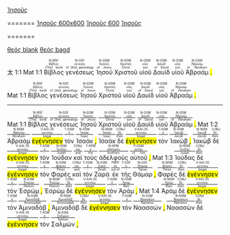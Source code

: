 <a href="https://bible.fhl.net/new/s.php?N=0&k=05547&m=" onClick="PuP=window.open('https://bible.fhl.net/new/s.php?N=0&k=05547&m=','PuP','width=600,height=600'); return false;">Ἰησοῦς</a>

=======
<a href="" onClick="PuP=window.open('https://bible.fhl.net/new/s.php?N=0&k=05547&m=','PuP','width=600, height=600');">Ἰησοῦς 600x600</a>
<a href="" onClick="PuP=window.open('https://bible.fhl.net/new/s.php?N=0&k=05547&m=','PuP','width=600');">Ἰησοῦς 600</a>
<a href="" onClick="PuP=window.open('https://bible.fhl.net/new/s.php?N=0&k=05547&m=','PuP');">Ἰησοῦς</a>


=======

<a href="https://bible.fhl.net/new/s.php?N=0&k=01078&m=" target="_blank">θεός blank</a>
<a href="https://bible.fhl.net/new/s.php?N=0&k=01078&m=" target="bagd">θεός bagd</a>




太 1:1 Mat 1:1  <RUBY><ruby><ruby>Βίβλος<rt>[The] book</rt></ruby><rt>βίβλος</rt></ruby><rt>N-NSF</rt></RUBY>  <RUBY><ruby><ruby>γενέσεως<rt>of [the] genealogy</rt></ruby><rt>γένεσις</rt></ruby><rt>N-GSF</rt></RUBY>  <RUBY><ruby><ruby>Ἰησοῦ<rt>of Jesus</rt></ruby><rt>Ἰησοῦς</rt></ruby><rt>N-GSM</rt></RUBY>  <RUBY><ruby><ruby>Χριστοῦ<rt>Christ</rt></ruby><rt>Χριστός</rt></ruby><rt>N-GSM</rt></RUBY>  <RUBY><ruby><ruby>υἱοῦ<rt>son</rt></ruby><rt>υἱός</rt></ruby><rt>N-GSM</rt></RUBY>  <RUBY><ruby><ruby>Δαυὶδ<rt>of David</rt></ruby><rt>Δαυίδ</rt></ruby><rt>N-GSM</rt></RUBY>  <RUBY><ruby><ruby>υἱοῦ<rt>son</rt></ruby><rt>υἱός</rt></ruby><rt>N-GSM</rt></RUBY>  <RUBY><ruby><ruby>Ἀβραάμ<rt>of Abraham</rt></ruby><rt>Ἀβραάμ</rt></ruby><rt>N-GSM</rt></RUBY> <mark class='punctuation'>.</mark>  <mark class='paragraph'></mark>





Mat 1:1  <RUBY><ruby><ruby>Βίβλος<rt>[The] book</rt></ruby><rt>βίβλος</rt></ruby><rt>N-NSF</rt></RUBY>  <RUBY><ruby><ruby>γενέσεως<rt>of [the] genealogy</rt></ruby><rt>γένεσις</rt></ruby><rt>N-GSF</rt></RUBY>  <RUBY><ruby><ruby>Ἰησοῦ<rt>of Jesus</rt></ruby><rt>Ἰησοῦς</rt></ruby><rt>N-GSM</rt></RUBY>  <RUBY><ruby><ruby>Χριστοῦ<rt>Christ</rt></ruby><rt>Χριστός</rt></ruby><rt>N-GSM</rt></RUBY>  <RUBY><ruby><ruby>υἱοῦ<rt>son</rt></ruby><rt>υἱός</rt></ruby><rt>N-GSM</rt></RUBY>  <RUBY><ruby><ruby>Δαυὶδ<rt>of David</rt></ruby><rt>Δαυίδ</rt></ruby><rt>N-GSM</rt></RUBY>  <RUBY><ruby><ruby>υἱοῦ<rt>son</rt></ruby><rt>υἱός</rt></ruby><rt>N-GSM</rt></RUBY>  <RUBY><ruby><ruby>Ἀβραάμ<rt>of Abraham</rt></ruby><rt>Ἀβραάμ</rt></ruby><rt>N-GSM</rt></RUBY> <mark class='punctuation'>.</mark>  <mark class='paragraph'></mark> 



---
Mat 1:1  <RUBY><ruby><ruby>Βίβλος<rt>[The] book</rt></ruby><rt><a href="https://bible.fhl.net/new/s.php?N=0&k=00976&m=" target="_blank">βίβλος</a></rt></ruby><rt>N-NSF</rt></RUBY>  <RUBY><ruby><ruby>γενέσεως<rt>of [the] genealogy</rt></ruby><rt><a href="https://bible.fhl.net/new/s.php?N=0&k=01078&m=" target="_blank">γένεσις</a></rt></ruby><rt>N-GSF</rt></RUBY>  <RUBY><ruby><ruby>Ἰησοῦ<rt>of Jesus</rt></ruby><rt><a href="https://bible.fhl.net/new/s.php?N=0&k=02424&m=" target="_blank">Ἰησοῦς</a></rt></ruby><rt>N-GSM</rt></RUBY>  <RUBY><ruby><ruby>Χριστοῦ<rt>Christ</rt></ruby><rt><a href="https://bible.fhl.net/new/s.php?N=0&k=05547&m=" target="_blank">Χριστός</a></rt></ruby><rt>N-GSM</rt></RUBY>  <RUBY><ruby><ruby>υἱοῦ<rt>son</rt></ruby><rt><a href="https://bible.fhl.net/new/s.php?N=0&k=05207&m=" target="_blank">υἱός</a></rt></ruby><rt>N-GSM</rt></RUBY>  <RUBY><ruby><ruby>Δαυὶδ<rt>of David</rt></ruby><rt><a href="https://bible.fhl.net/new/s.php?N=0&k=01138&m=" target="_blank">Δαυίδ</a></rt></ruby><rt>N-GSM</rt></RUBY>  <RUBY><ruby><ruby>υἱοῦ<rt>son</rt></ruby><rt><a href="https://bible.fhl.net/new/s.php?N=0&k=05207&m=" target="_blank">υἱός</a></rt></ruby><rt>N-GSM</rt></RUBY>  <RUBY><ruby><ruby>Ἀβραάμ<rt>of Abraham</rt></ruby><rt><a href="https://bible.fhl.net/new/s.php?N=0&k=00011&m=" target="_blank">Ἀβραάμ</a></rt></ruby><rt>N-GSM</rt></RUBY> <mark class='punctuation'>.</mark>  <mark class='paragraph'></mark> 
Mat 1:2  <RUBY><ruby><ruby>Ἀβραὰμ<rt>Abraham</rt></ruby><rt><a href="https://bible.fhl.net/new/s.php?N=0&k=00011&m=" target="_blank">Ἀβραάμ</a></rt></ruby><rt>N-NSM</rt></RUBY>  <RUBY><ruby><ruby><mark class='verb'>ἐγέννησεν</mark><rt>begat</rt></ruby><rt><a href="https://bible.fhl.net/new/s.php?N=0&k=01080&m=" target="_blank">γεννάω</a></rt></ruby><rt>V-AAI-3S</rt></RUBY>  <RUBY><ruby><ruby>τὸν<rt>-</rt></ruby><rt><a href="https://bible.fhl.net/new/s.php?N=0&k=03588&m=" target="_blank">ὀ</a></rt></ruby><rt>T-ASM</rt></RUBY>  <RUBY><ruby><ruby>Ἰσαάκ<rt>Isaac</rt></ruby><rt><a href="https://bible.fhl.net/new/s.php?N=0&k=02464&m=" target="_blank">Ἰσαάκ</a></rt></ruby><rt>N-ASM</rt></RUBY> <mark class='punctuation'>,</mark>   <RUBY><ruby><ruby>Ἰσαὰκ<rt>Isaac</rt></ruby><rt><a href="https://bible.fhl.net/new/s.php?N=0&k=02464&m=" target="_blank">Ἰσαάκ</a></rt></ruby><rt>N-NSM</rt></RUBY>  <RUBY><ruby><ruby>δὲ<rt>then</rt></ruby><rt><a href="https://bible.fhl.net/new/s.php?N=0&k=01161&m=" target="_blank">δέ</a></rt></ruby><rt>CONJ</rt></RUBY>  <RUBY><ruby><ruby><mark class='verb'>ἐγέννησεν</mark><rt>begat</rt></ruby><rt><a href="https://bible.fhl.net/new/s.php?N=0&k=01080&m=" target="_blank">γεννάω</a></rt></ruby><rt>V-AAI-3S</rt></RUBY>  <RUBY><ruby><ruby>τὸν<rt>-</rt></ruby><rt><a href="https://bible.fhl.net/new/s.php?N=0&k=03588&m=" target="_blank">ὀ</a></rt></ruby><rt>T-ASM</rt></RUBY>  <RUBY><ruby><ruby>Ἰακώβ<rt>Jacob</rt></ruby><rt><a href="https://bible.fhl.net/new/s.php?N=0&k=02384&m=" target="_blank">Ἰακώβ</a></rt></ruby><rt>N-ASM</rt></RUBY> <mark class='punctuation'>,</mark>   <RUBY><ruby><ruby>Ἰακὼβ<rt>Jacob</rt></ruby><rt><a href="https://bible.fhl.net/new/s.php?N=0&k=02384&m=" target="_blank">Ἰακώβ</a></rt></ruby><rt>N-NSM</rt></RUBY>  <RUBY><ruby><ruby>δὲ<rt>then</rt></ruby><rt><a href="https://bible.fhl.net/new/s.php?N=0&k=01161&m=" target="_blank">δέ</a></rt></ruby><rt>CONJ</rt></RUBY>  <RUBY><ruby><ruby><mark class='verb'>ἐγέννησεν</mark><rt>begat</rt></ruby><rt><a href="https://bible.fhl.net/new/s.php?N=0&k=01080&m=" target="_blank">γεννάω</a></rt></ruby><rt>V-AAI-3S</rt></RUBY>  <RUBY><ruby><ruby>τὸν<rt>-</rt></ruby><rt><a href="https://bible.fhl.net/new/s.php?N=0&k=03588&m=" target="_blank">ὀ</a></rt></ruby><rt>T-ASM</rt></RUBY>  <RUBY><ruby><ruby>Ἰούδαν<rt>Judah</rt></ruby><rt><a href="https://bible.fhl.net/new/s.php?N=0&k=02455&m=" target="_blank">Ἰούδας</a></rt></ruby><rt>N-ASM</rt></RUBY>  <RUBY><ruby><ruby>καὶ<rt>and</rt></ruby><rt><a href="https://bible.fhl.net/new/s.php?N=0&k=02532&m=" target="_blank">καί</a></rt></ruby><rt>CONJ</rt></RUBY>  <RUBY><ruby><ruby>τοὺς<rt>the</rt></ruby><rt><a href="https://bible.fhl.net/new/s.php?N=0&k=03588&m=" target="_blank">ὀ</a></rt></ruby><rt>T-APM</rt></RUBY>  <RUBY><ruby><ruby>ἀδελφοὺς<rt>brothers</rt></ruby><rt><a href="https://bible.fhl.net/new/s.php?N=0&k=00080&m=" target="_blank">ἀδελφός</a></rt></ruby><rt>N-APM</rt></RUBY>  <RUBY><ruby><ruby>αὐτοῦ<rt>of him</rt></ruby><rt><a href="https://bible.fhl.net/new/s.php?N=0&k=00846&m=" target="_blank">αὐτός</a></rt></ruby><rt>P-GSM</rt></RUBY> <mark class='punctuation'>,</mark> 
Mat 1:3  <RUBY><ruby><ruby>Ἰούδας<rt>Judah</rt></ruby><rt><a href="https://bible.fhl.net/new/s.php?N=0&k=02455&m=" target="_blank">Ἰούδας</a></rt></ruby><rt>N-NSM</rt></RUBY>  <RUBY><ruby><ruby>δὲ<rt>then</rt></ruby><rt><a href="https://bible.fhl.net/new/s.php?N=0&k=01161&m=" target="_blank">δέ</a></rt></ruby><rt>CONJ</rt></RUBY>  <RUBY><ruby><ruby><mark class='verb'>ἐγέννησεν</mark><rt>begat</rt></ruby><rt><a href="https://bible.fhl.net/new/s.php?N=0&k=01080&m=" target="_blank">γεννάω</a></rt></ruby><rt>V-AAI-3S</rt></RUBY>  <RUBY><ruby><ruby>τὸν<rt>-</rt></ruby><rt><a href="https://bible.fhl.net/new/s.php?N=0&k=03588&m=" target="_blank">ὀ</a></rt></ruby><rt>T-ASM</rt></RUBY>  <RUBY><ruby><ruby>Φαρὲς<rt>Perez</rt></ruby><rt><a href="https://bible.fhl.net/new/s.php?N=0&k=05329&m=" target="_blank">Φάρες</a></rt></ruby><rt>N-ASM</rt></RUBY>  <RUBY><ruby><ruby>καὶ<rt>and</rt></ruby><rt><a href="https://bible.fhl.net/new/s.php?N=0&k=02532&m=" target="_blank">καί</a></rt></ruby><rt>CONJ</rt></RUBY>  <RUBY><ruby><ruby>τὸν<rt>-</rt></ruby><rt><a href="https://bible.fhl.net/new/s.php?N=0&k=03588&m=" target="_blank">ὀ</a></rt></ruby><rt>T-ASM</rt></RUBY>  <RUBY><ruby><ruby>Ζαρὰ<rt>Zerah</rt></ruby><rt><a href="https://bible.fhl.net/new/s.php?N=0&k=02196&m=" target="_blank">Ζαρά</a></rt></ruby><rt>N-ASM</rt></RUBY>  <RUBY><ruby><ruby>ἐκ<rt>out of</rt></ruby><rt><a href="https://bible.fhl.net/new/s.php?N=0&k=01537&m=" target="_blank">ἐκ</a></rt></ruby><rt>PREP</rt></RUBY>  <RUBY><ruby><ruby>τῆς<rt>-</rt></ruby><rt><a href="https://bible.fhl.net/new/s.php?N=0&k=03588&m=" target="_blank">ὀ</a></rt></ruby><rt>T-GSF</rt></RUBY>  <RUBY><ruby><ruby>Θάμαρ<rt>Tamar</rt></ruby><rt><a href="https://bible.fhl.net/new/s.php?N=0&k=02283&m=" target="_blank">Θάμαρ</a></rt></ruby><rt>N-GSF</rt></RUBY> <mark class='punctuation'>,</mark>   <RUBY><ruby><ruby>Φαρὲς<rt>Perez</rt></ruby><rt><a href="https://bible.fhl.net/new/s.php?N=0&k=05329&m=" target="_blank">Φάρες</a></rt></ruby><rt>N-NSM</rt></RUBY>  <RUBY><ruby><ruby>δὲ<rt>then</rt></ruby><rt><a href="https://bible.fhl.net/new/s.php?N=0&k=01161&m=" target="_blank">δέ</a></rt></ruby><rt>CONJ</rt></RUBY>  <RUBY><ruby><ruby><mark class='verb'>ἐγέννησεν</mark><rt>begat</rt></ruby><rt><a href="https://bible.fhl.net/new/s.php?N=0&k=01080&m=" target="_blank">γεννάω</a></rt></ruby><rt>V-AAI-3S</rt></RUBY>  <RUBY><ruby><ruby>τὸν<rt>-</rt></ruby><rt><a href="https://bible.fhl.net/new/s.php?N=0&k=03588&m=" target="_blank">ὀ</a></rt></ruby><rt>T-ASM</rt></RUBY>  <RUBY><ruby><ruby>Ἑσρώμ<rt>Hezron</rt></ruby><rt><a href="https://bible.fhl.net/new/s.php?N=0&k=02074&m=" target="_blank">Ἐσρώμ</a></rt></ruby><rt>N-ASM</rt></RUBY> <mark class='punctuation'>,</mark>   <RUBY><ruby><ruby>Ἑσρὼμ<rt>Hezron</rt></ruby><rt><a href="https://bible.fhl.net/new/s.php?N=0&k=02074&m=" target="_blank">Ἐσρώμ</a></rt></ruby><rt>N-NSM</rt></RUBY>  <RUBY><ruby><ruby>δὲ<rt>then</rt></ruby><rt><a href="https://bible.fhl.net/new/s.php?N=0&k=01161&m=" target="_blank">δέ</a></rt></ruby><rt>CONJ</rt></RUBY>  <RUBY><ruby><ruby><mark class='verb'>ἐγέννησεν</mark><rt>begat</rt></ruby><rt><a href="https://bible.fhl.net/new/s.php?N=0&k=01080&m=" target="_blank">γεννάω</a></rt></ruby><rt>V-AAI-3S</rt></RUBY>  <RUBY><ruby><ruby>τὸν<rt>-</rt></ruby><rt><a href="https://bible.fhl.net/new/s.php?N=0&k=03588&m=" target="_blank">ὀ</a></rt></ruby><rt>T-ASM</rt></RUBY>  <RUBY><ruby><ruby>Ἀράμ<rt>Ram</rt></ruby><rt><a href="https://bible.fhl.net/new/s.php?N=0&k=00689&m=" target="_blank">Ἀράμ</a></rt></ruby><rt>N-ASM</rt></RUBY> <mark class='punctuation'>,</mark> 
Mat 1:4  <RUBY><ruby><ruby>Ἀρὰμ<rt>Ram</rt></ruby><rt><a href="https://bible.fhl.net/new/s.php?N=0&k=00689&m=" target="_blank">Ἀράμ</a></rt></ruby><rt>N-NSM</rt></RUBY>  <RUBY><ruby><ruby>δὲ<rt>then</rt></ruby><rt><a href="https://bible.fhl.net/new/s.php?N=0&k=01161&m=" target="_blank">δέ</a></rt></ruby><rt>CONJ</rt></RUBY>  <RUBY><ruby><ruby><mark class='verb'>ἐγέννησεν</mark><rt>begat</rt></ruby><rt><a href="https://bible.fhl.net/new/s.php?N=0&k=01080&m=" target="_blank">γεννάω</a></rt></ruby><rt>V-AAI-3S</rt></RUBY>  <RUBY><ruby><ruby>τὸν<rt>-</rt></ruby><rt><a href="https://bible.fhl.net/new/s.php?N=0&k=03588&m=" target="_blank">ὀ</a></rt></ruby><rt>T-ASM</rt></RUBY>  <RUBY><ruby><ruby>Ἀμιναδάβ<rt>Amminadab</rt></ruby><rt><a href="https://bible.fhl.net/new/s.php?N=0&k=00284&m=" target="_blank">Ἀμιναδάβ</a></rt></ruby><rt>N-ASM</rt></RUBY> <mark class='punctuation'>,</mark>   <RUBY><ruby><ruby>Ἀμιναδὰβ<rt>Amminadab</rt></ruby><rt><a href="https://bible.fhl.net/new/s.php?N=0&k=00284&m=" target="_blank">Ἀμιναδάβ</a></rt></ruby><rt>N-NSM</rt></RUBY>  <RUBY><ruby><ruby>δὲ<rt>then</rt></ruby><rt><a href="https://bible.fhl.net/new/s.php?N=0&k=01161&m=" target="_blank">δέ</a></rt></ruby><rt>CONJ</rt></RUBY>  <RUBY><ruby><ruby><mark class='verb'>ἐγέννησεν</mark><rt>begat</rt></ruby><rt><a href="https://bible.fhl.net/new/s.php?N=0&k=01080&m=" target="_blank">γεννάω</a></rt></ruby><rt>V-AAI-3S</rt></RUBY>  <RUBY><ruby><ruby>τὸν<rt>-</rt></ruby><rt><a href="https://bible.fhl.net/new/s.php?N=0&k=03588&m=" target="_blank">ὀ</a></rt></ruby><rt>T-ASM</rt></RUBY>  <RUBY><ruby><ruby>Ναασσών<rt>Nahshon</rt></ruby><rt><a href="https://bible.fhl.net/new/s.php?N=0&k=03476&m=" target="_blank">Ναασσών</a></rt></ruby><rt>N-ASM</rt></RUBY> <mark class='punctuation'>,</mark>   <RUBY><ruby><ruby>Ναασσὼν<rt>Nahshon</rt></ruby><rt><a href="https://bible.fhl.net/new/s.php?N=0&k=03476&m=" target="_blank">Ναασσών</a></rt></ruby><rt>N-NSM</rt></RUBY>  <RUBY><ruby><ruby>δὲ<rt>then</rt></ruby><rt><a href="https://bible.fhl.net/new/s.php?N=0&k=01161&m=" target="_blank">δέ</a></rt></ruby><rt>CONJ</rt></RUBY>  <RUBY><ruby><ruby><mark class='verb'>ἐγέννησεν</mark><rt>begat</rt></ruby><rt><a href="https://bible.fhl.net/new/s.php?N=0&k=01080&m=" target="_blank">γεννάω</a></rt></ruby><rt>V-AAI-3S</rt></RUBY>  <RUBY><ruby><ruby>τὸν<rt>-</rt></ruby><rt><a href="https://bible.fhl.net/new/s.php?N=0&k=03588&m=" target="_blank">ὀ</a></rt></ruby><rt>T-ASM</rt></RUBY>  <RUBY><ruby><ruby>Σαλμών<rt>Salmon</rt></ruby><rt><a href="https://bible.fhl.net/new/s.php?N=0&k=04533&m=" target="_blank">Σαλμών</a></rt></ruby><rt>N-ASM</rt></RUBY> <mark class='punctuation'>,</mark> 


